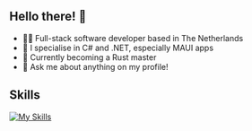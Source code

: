## Hello there! 👋

- 🧑‍💻 Full-stack software developer based in The Netherlands
- 📝 I specialise in C# and .NET, especially MAUI apps
- 🏫 Currently becoming a Rust master
- 💬 Ask me about anything on my profile!

## Skills
[![My Skills](https://skillicons.dev/icons?i=cs,dotnet,py,js,ts,django,rails,react,html,css,git,postgres,sqlite,docker,aws,azure,powershell,vscode,visualstudio,pycharm,unity)](https://skillicons.dev)
